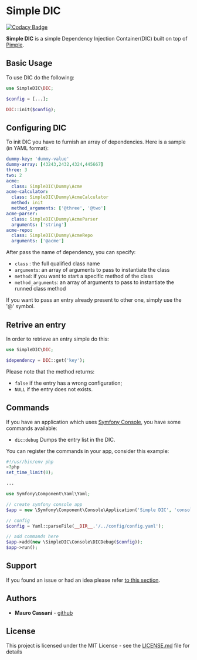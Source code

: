 # Simple DIC

[![Codacy Badge](https://api.codacy.com/project/badge/Grade/e8480f8a489449868c7b3b63463512c9)](https://app.codacy.com/app/mauretto78_2/simple-dic?utm_source=github.com&utm_medium=referral&utm_content=mauretto78/simple-dic&utm_campaign=Badge_Grade_Settings)

**Simple DIC** is a simple Dependency Injection Container(DIC) built on top of [Pimple](https://github.com/silexphp/Pimple).

## Basic Usage

To use DIC do the following:

```php
use SimpleDIC\DIC;

$config = [...];

DIC::init($config);
```

## Configuring DIC

To init DIC you have to furnish an array of dependencies. Here is a sample (in YAML format):

```yaml
dummy-key: 'dummy-value'
dummy-array: [43243,2432,4324,445667]
three: 3
two: 2
acme:
  class: SimpleDIC\Dummy\Acme
acme-calculator:
  class: SimpleDIC\Dummy\AcmeCalculator
  method: init
  method_arguments: ['@three', '@two']
acme-parser:
  class: SimpleDIC\Dummy\AcmeParser
  arguments: ['string']
acme-repo:
  class: SimpleDIC\Dummy\AcmeRepo
  arguments: ['@acme']
```

After pass the name of dependency, you can specify:

* `class` : the full qualified class name 
* `arguments`: an array of arguments to pass to instantiate the class
* `method`: if you want to start a specific method of the class
* `method_arguments`: an array of arguments to pass to instantiate the runned class method

If you want to pass an entry already present to other one, simply use the '@' symbol.

## Retrive an entry

In order to retrieve an entry simple do this:

```php
use SimpleDIC\DIC;

$dependency = DIC::get('key');
```

Please note that the method returns:
* `false` if the entry has a wrong configuration;
* `NULL` if the entry does not exists.

## Commands

If you have an application which uses [Symfony Console](https://github.com/symfony/console), you have some commands available:

*  ```dic:debug```     Dumps the entry list in the DIC.

You can register the commands in your app, consider this example:

```php
#!/usr/bin/env php
<?php
set_time_limit(0);

...

use Symfony\Component\Yaml\Yaml;

// create symfony console app
$app = new \Symfony\Component\Console\Application('Simple DIC', 'console tool');

// config
$config = Yaml::parseFile(__DIR__.'/../config/config.yaml');

// add commands here
$app->add(new \SimpleDIC\Console\DICDebug($config));
$app->run();
```

## Support

If you found an issue or had an idea please refer [to this section](https://github.com/mauretto78/simple-dic/issues).

## Authors

* **Mauro Cassani** - [github](https://github.com/mauretto78)

## License

This project is licensed under the MIT License - see the [LICENSE.md](LICENSE.md) file for details